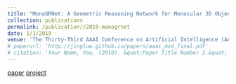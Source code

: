 ```yaml
---
title: "MonoGRNet: A Geometric Reasoning Network for Monocular 3D Object Localization"
collection: publications
permalink: /publication//2019-monogrnet
date: 1/1/2019
venue: 'The Thirty-Third AAAI Conference on Artificial Intelligence (AAAI-19) (oral)'
# paperurl: 'http://jingluw.github.io/papers/aaai_mod_final.pdf'
# citation: 'Your Name, You. (2010). &quot;Paper Title Number 2.&quot; <i>Journal 1</i>. 1(2).'
---
```


<a href='http://jingluw.github.io/papers/aaai_mod_final.pdf'>paper</a>
<a href='http://jingluw.github.io/projects/monogrnet'>project</a>
